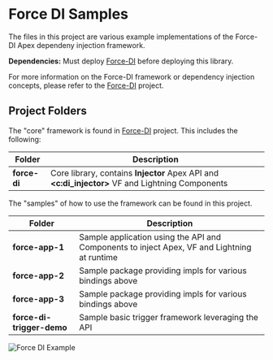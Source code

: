 # Force DI Samples

The files in this project are various example implementations of the Force-DI Apex dependeny injection framework.

**Dependencies:** Must deploy [Force-DI](https://github.com/apex-enterprise-patterns/force-di) before deploying this library.

For more information on the Force-DI framework or dependency injection concepts, please refer to the [Force-DI](https://github.com/apex-enterprise-patterns/force-di) project.

Project Folders
---------------
The "core" framework is found in [Force-DI](https://github.com/apex-enterprise-patterns/force-di) project.  This includes the following:

| Folder | Description |
| ------ | ----------- |
| **force-di** | Core library, contains **Injector** Apex API and **<c:di_injector>** VF and Lightning Components |

The "samples" of how to use the framework can be found in this project.

| Folder | Description |
| ------ | ----------- |
| **force-app-1** | Sample application using the API and Components to inject Apex, VF and Lightning at runtime |
| **force-app-2** | Sample package providing impls for various bindings above |
| **force-app-3** | Sample package providing impls for various bindings above |
| **force-di-trigger-demo** | Sample basic trigger framework leveraging the API |


![Force DI Example](https://andrewfawcett.files.wordpress.com/2018/07/forcedi2.png)



